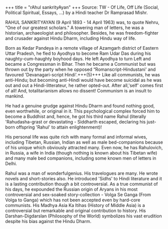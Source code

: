 +++
title = "rAhul sankrityAyan"
+++
Source: TW - Of Life, Off Life (Social, Political Spiritual, Essays, ...) by a Hindi teacher Dr Ramprasad Mishr.

RAHUL SANKRITYAYAN (9 April 1893 - 14 April 1963) was, to quote Nehru, “One of our greatest scholars." A towering man of letters, he was a historian, archaeologist and philosopher. Besides, he was freedom-fighter and crusader against Hindu Dharm, including Hindu way of life.

Born as Kedar Pandeya in a remote village of Azamgarh district of Eastern Uttar Pradesh, he fled to Ayodhya to become Ram Udar Das during his naughty-cum-haughty boyhood days. He left Ayodhya to turn Left and became a Congressman in Bihar. Then he became a Communist but was thrown out by the party when he opposed “Romanscript-Hindustani' and favoured 'Devanagari-script Hindi'.+++(5)+++ Like all communists, he was anti-Hindu; but becoming anti-Hindi would have become suicidal as he was out and out a Hindi-litterateur, he rather opted-out. After all,'self' comes first of all! And, totalitarianism allows no dissent! Communism is an insult to mankind.

He had a genuine grudge against Hindu Dharm and found nothing good, even worthwhile, or original in it. This psychological complex forced him to become a Buddhist and, hence, he got his third name Rahul (literally 'Rahudasha-grast or devastating - Siddharth escaped, declaring his just-born offspring 'Rahul' to attain enlightenment)!

His personal life was quite rich with many formal and informal wives, including Tibetan, Russian, Indian as well as male bed-companions because of his unique which obviously attracted many. Even now, he has Rahulovich, in Russia, a wife in India (though nothing is known about his Tibetan wife) and many male bed companions, including some known men of letters in Delhi.

Rahul was a man of wonderfulgenius. His travelogues are many. He wrote novels and short-stories also. He introduced 'Sidhs' to Hindi literature and it is a lasting contribution though a bit controversial. As a true communist of his days, he expounded the Russian origin of Aryans in his most controversial and sex-soaked story-collection - Volga Se Ganga (From Volga to Ganga) which has not been accepted even by hard-core communists. His Madhya Asia Ka Itihas (History of Middle Asia) is a controversial but remarkable and original contribution to history. His Darshan-Digdarslan (Philosophy of the World) symbolizes his vast erudition despite his bias against the Hindu Dharm.
